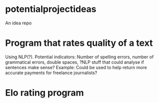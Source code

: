 # potentialprojectideas
An idea repo

# Program that rates quality of a text
Using NLP(?). Potential indicators: Number of spelling errors, number of grammatical errors, double spaces, ?NLP stuff that could analyse if sentences make sense?
Example: Could be used to help return more accurate payments for freelance journalists?

# Elo rating program

